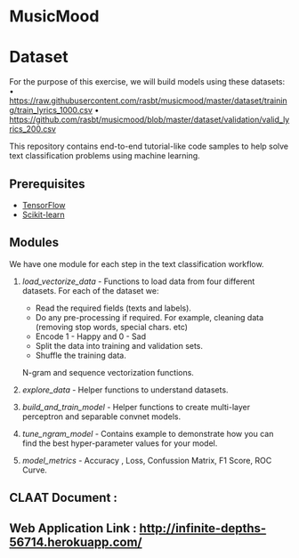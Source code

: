 # MusicMood

# Dataset 

For the purpose of this exercise, we will build models using these datasets:
• https://raw.githubusercontent.com/rasbt/musicmood/master/dataset/training/train_lyrics_1000.csv
• https://github.com/rasbt/musicmood/blob/master/dataset/validation/valid_lyrics_200.csv

This repository contains end-to-end tutorial-like code samples to help solve
text classification problems using machine learning.

## Prerequisites

*   [TensorFlow](https://www.tensorflow.org/)
*   [Scikit-learn](http://scikit-learn.org/stable/)

## Modules

We have one module for each step in the text classification workflow.

1.  *load_vectorize_data* - Functions to load data from four different datasets. For each
    of the dataset we:

    +   Read the required fields (texts and labels).
    +   Do any pre-processing if required. For example, cleaning data (removing stop words, special chars. etc)
    +   Encode 1 - Happy and 0 - Sad
    +   Split the data into training and validation sets.
    +   Shuffle the training data.

     N-gram and sequence vectorization functions.
     
2.  *explore_data* - Helper functions to understand datasets.

3.  *build_and_train_model* - Helper functions to create multi-layer perceptron and
    separable convnet models.

4.  *tune_ngram_model* - Contains example to demonstrate how you can find the best
    hyper-parameter values for your model.
    
5.  *model_metrics* - Accuracy , Loss, Confussion Matrix, F1 Score, ROC Curve.

## CLAAT Document : 
## Web Application Link : http://infinite-depths-56714.herokuapp.com/ 
